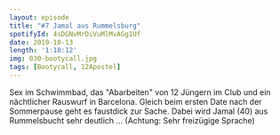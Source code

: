 ```yaml
---
layout: episode
title: "#7 Jamal aus Rummelsburg"
spotifyId: 4sDGNvMrDiVuMlMvAGg1Uf
date: 2019-10-13
length: '1:10:12'
img: 030-bootycall.jpg
tags: [Bootycall, 12Apostel]
---
```

Sex im Schwimmbad, das "Abarbeiten" von 12 Jüngern im Club und ein nächtlicher Rauswurf in Barcelona. Gleich beim ersten Date nach der Sommerpause geht es faustdick zur Sache. Dabei wird Jamal (40) aus Rummelsbucht sehr deutlich ... (Achtung: Sehr freizügige Sprache)